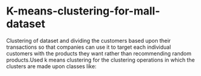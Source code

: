 # K-means-clustering-for-mall-dataset
Clustering of dataset and dividing the customers based upon their transactions so that companies can use it to target each individual customers with the products they want rather than recommending random products.Used k means clustering for the clustering operations in which the clusters are made upon classes like:
